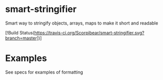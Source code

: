 # smart-stringifier
Smart way to stringify objects, arrays, maps to make it short and readable

[!Build Status(https://travis-ci.org/Scorpibear/smart-stringifier.svg?branch=master])]

# Examples
See specs for examples of formatting